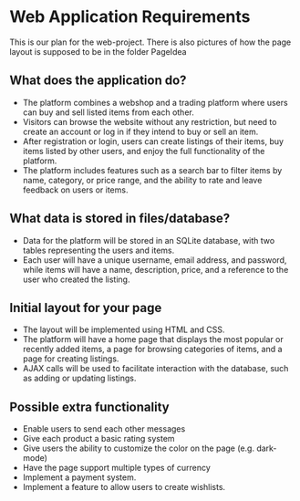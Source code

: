 # Web Application Requirements

This is our plan for the web-project. There is also pictures of how the page layout is supposed to be in the folder PageIdea

## What does the application do?

- The platform combines a webshop and a trading platform where users can buy and sell listed items from each other.
- Visitors can browse the website without any restriction, but need to create an account or log in if they intend to buy or sell an item.
- After registration or login, users can create listings of their items, buy items listed by other users, and enjoy the full functionality of the platform.
- The platform includes features such as a search bar to filter items by name, category, or price range, and the ability to rate and leave feedback on users or items.

## What data is stored in files/database?

- Data for the platform will be stored in an SQLite database, with two tables representing the users and items.
- Each user will have a unique username, email address, and password, while items will have a name, description, price, and a reference to the user who created the listing.

## Initial layout for your page

- The layout will be implemented using HTML and CSS.
- The platform will have a home page that displays the most popular or recently added items, a page for browsing categories of items, and a page for creating listings.
- AJAX calls will be used to facilitate interaction with the database, such as adding or updating listings.

## Possible extra functionality

- Enable users to send each other messages
- Give each product a basic rating system
- Give users the ability to customize the color on the page (e.g. dark-mode)
- Have the page support multiple types of currency
- Implement a payment system.
- Implement a feature to allow users to create wishlists.
